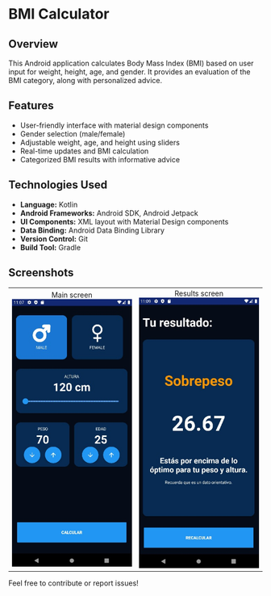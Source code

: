 # BMI Calculator

## Overview

This Android application calculates Body Mass Index (BMI) based on user input for weight, height, age, and gender. It provides an evaluation of the BMI category, along with personalized advice.

## Features

- User-friendly interface with material design components
- Gender selection (male/female)
- Adjustable weight, age, and height using sliders
- Real-time updates and BMI calculation
- Categorized BMI results with informative advice

## Technologies Used

- **Language:** Kotlin
- **Android Frameworks:** Android SDK, Android Jetpack
- **UI Components:** XML layout with Material Design components
- **Data Binding:** Android Data Binding Library
- **Version Control:** Git
- **Build Tool:** Gradle

## Screenshots
<table>
  <tr>
    <td align="center">Main screen<br><img src="/images/main.jpg" alt="Screenshot 1"></td>
    <td align="center">Results screen<br><img src="/images/secondScreen.jpg" alt="Screenshot 2"></td>
  </tr>
</table>

Feel free to contribute or report issues!
